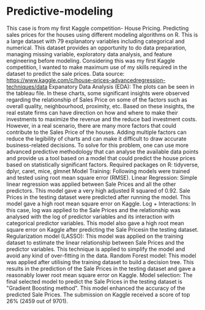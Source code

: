 # Predictive-modeling
This case is from my first Kaggle competition- House Pricing. Predicting sales prices for the houses using different modeling algorithms on R. This is a large dataset with 79 explanatory variables including categorical and numerical. This dataset provides an opportunity to do data preparation, managing missing variable, exploratory data analysis, and feature engineering before modeling. Considering this was my first Kaggle competition, I wanted to make maximum use of my skills required in the dataset to predict the sale prices.
Data source: https://www.kaggle.com/c/house-prices-advancedregression-techniques/data 
Expanatory Data Analysis (EDA): The plots can be seen in the tableau file. In these charts, some significant insights were observed regarding the relationship of Sales Price on some of the factors such as overall quality, neighbourhood, proximity, etc. Based on these insights, the real estate firms can have direction on how and where to make their investments to maximize the revenue and the reduce bad investment costs. However, in a real scenario, there are many more factors that could contribute to the Sales Price of the houses. Adding multiple factors can reduce the legibility of charts and can make it difficult to draw accurate business-related decisions. To solve for this problem, one can use more advanced predictive methodology that can analyse the available data points and provide us a tool based on a model that could predict the house prices based on statistically significant factors.
Required packages on R: tidyverse, dplyr, caret, mice, glmnet
Model Training: Following models were trained and tested using root mean square error (RMSE). Linear Regression: Simple linear regression was applied between Sale Prices and all the other predictors. This model gave a very high adjusted R squared of 0.92. Sale Prices in the testing dataset were predicted after running the model. This model gave a high root mean square error on Kaggle. Log + Interactions: In this case, log was applied to the Sale Prices and the relationship was analysed with the log of predictor variables and its interaction with categorical predictor variables. This model also gave a high root mean square error on Kaggle after predicting the Sale Pricesin the testing dataset. Regularization model (LASSO): This model was applied on the training dataset to estimate the linear relationship between Sale Prices and the predictor variables. This technique is applied to simplify the model and avoid any kind of over-fitting in the data. Random Forest model: This model was applied after utilising the training dataset to build a decision tree. This results in the prediction of the Sale Prices in the testing dataset and gave a reasonably lower root mean square error on Kaggle. 
Model selection: The final selected model to predict the Sale Prices in the testing dataset is "Gradient Boosting method". This model enhanced the accuracy of the predicted Sale Prices. The submission on Kaggle received a score of top 26% (2459 out of 9701). 
